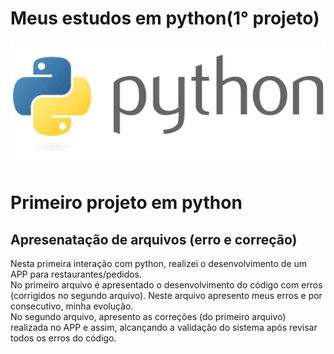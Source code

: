 # Meus estudos em python(1° projeto)
<div>
  <img src="https://github.com/gabrielfj08/my_student_python/blob/Principal/python_office.jpg">
</div>

# Primeiro projeto em python
## Apresenatação de arquivos (erro e correção)
Nesta primeira interação com python, realizei o desenvolvimento de um APP para restaurantes/pedidos.<br />
No primeiro arquivo é apresentado o desenvolvimento do código com erros (corrigidos no segundo arquivo). Neste arquivo apresento meus erros e por consecutivo, minha evolução.<br />
No segundo arquivo, apresento as correções (do primeiro arquivo) realizada no APP e assim, alcançando a validação do sistema após revisar todos os erros do código.
